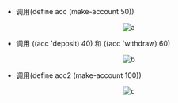 - 调用(define acc (make-account 50))

<p align="center">
  <img src="https://github.com/Perry961002/Learning-notes-of-SICP/blob/master/Chap3/exercise/exe3.11-internal-definition/a.jpg" alt="a"/>
</p>

- 调用 ((acc 'deposit) 40) 和 ((acc 'withdraw) 60)

<p align="center">
  <img src="https://github.com/Perry961002/Learning-notes-of-SICP/blob/master/Chap3/exercise/exe3.11-internal-definition/b.jpg" alt="b"/>
</p>

- 调用(define acc2 (make-account 100))

<p align="center">
  <img src="https://github.com/Perry961002/Learning-notes-of-SICP/blob/master/Chap3/exercise/exe3.11-internal-definition/c.jpg" alt="c"/>
</p>